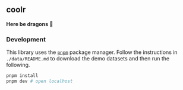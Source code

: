 ## coolr

**Here be dragons** 🐉

### Development

This library uses the [`pnpm`](https://pnpm.io/) package manager. Follow the
instructions in `./data/README.md` to download the demo datasets and then run
the following.

```bash
pnpm install
pnpm dev # open localhost
```
